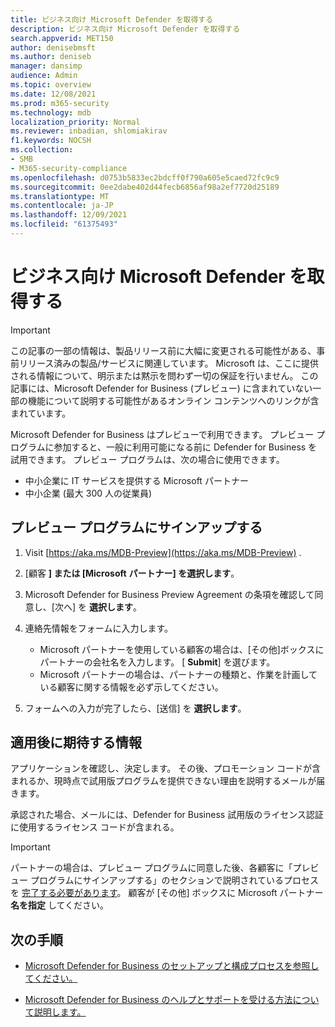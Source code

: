 ```yaml
---
title: ビジネス向け Microsoft Defender を取得する
description: ビジネス向け Microsoft Defender を取得する
search.appverid: MET150
author: denisebmsft
ms.author: deniseb
manager: dansimp
audience: Admin
ms.topic: overview
ms.date: 12/08/2021
ms.prod: m365-security
ms.technology: mdb
localization_priority: Normal
ms.reviewer: inbadian, shlomiakirav
f1.keywords: NOCSH
ms.collection:
- SMB
- M365-security-compliance
ms.openlocfilehash: d0753b5833ec2bdcff0f790a605e5caed72fc9c9
ms.sourcegitcommit: 0ee2dabe402d44fecb6856af98a2ef7720d25189
ms.translationtype: MT
ms.contentlocale: ja-JP
ms.lasthandoff: 12/09/2021
ms.locfileid: "61375493"
---
```

# <a name="get-microsoft-defender-for-business"></a>ビジネス向け Microsoft Defender を取得する

> [!IMPORTANT]
> この記事の一部の情報は、製品リリース前に大幅に変更される可能性がある、事前リリース済みの製品/サービスに関連しています。 Microsoft は、ここに提供される情報について、明示または黙示を問わず一切の保証を行いません。 この記事には、Microsoft Defender for Business (プレビュー) に含まれていない一部の機能について説明する可能性があるオンライン コンテンツへのリンクが含まれています。

Microsoft Defender for Business はプレビューで利用できます。 プレビュー プログラムに参加すると、一般に利用可能になる前に Defender for Business を試用できます。 プレビュー プログラムは、次の場合に使用できます。

- 中小企業に IT サービスを提供する Microsoft パートナー
- 中小企業 (最大 300 人の従業員)

## <a name="sign-up-for-the-preview-program"></a>プレビュー プログラムにサインアップする

1. Visit [https://aka.ms/MDB-Preview](https://aka.ms/MDB-Preview) .

2. [顧客 **] または [Microsoft** **パートナー] を選択します**。

3. Microsoft Defender for Business Preview Agreement の条項を確認して同意し、[次へ] を **選択します**。

4. 連絡先情報をフォームに入力します。 

   - Microsoft パートナーを使用している顧客の場合は、[その他]ボックスにパートナーの会社名を入力します。 [ **Submit**] を選びます。
   - Microsoft パートナーの場合は、パートナーの種類と、作業を計画している顧客に関する情報を必ず示してください。

5. フォームへの入力が完了したら、[送信] を **選択します**。

## <a name="what-to-expect-after-applying"></a>適用後に期待する情報

アプリケーションを確認し、決定します。 その後、プロモーション コードが含まれるか、現時点で試用版プログラムを提供できない理由を説明するメールが届きます。

承認された場合、メールには、Defender for Business 試用版のライセンス認証に使用するライセンス コードが含まれる。

> [!IMPORTANT]
> パートナーの場合は、プレビュー プログラムに同意した後、各顧客に「プレビュー プログラムにサインアップする」のセクションで説明されているプロセスを [完了する必要があります](#sign-up-for-the-preview-program)。 顧客が [その他] ボックスに Microsoft パートナー **名を指定** してください。


## <a name="next-steps"></a>次の手順

- [Microsoft Defender for Business のセットアップと構成プロセスを参照してください。](mdb-setup-configuration.md)

- [Microsoft Defender for Business のヘルプとサポートを受ける方法について説明します。](mdb-get-help.md)